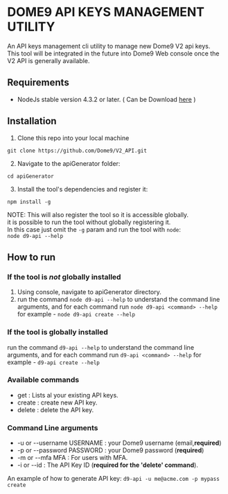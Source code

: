 # DOME9 API KEYS MANAGEMENT UTILITY #
An API keys management cli utility to manage new Dome9 V2 api keys.  
This tool will be integrated in the future into Dome9 Web console once the V2 API is generally available.

## Requirements ##
* NodeJs stable version 4.3.2 or later. 
( Can be Download <a href="https://nodejs.org">here</a> )

## Installation ##
1. Clone this repo into your local machine

```git clone https://github.com/Dome9/V2_API.git```

2. Navigate to the apiGenerator folder:

```cd apiGenerator``` 

3. Install the tool's dependencies and register it:

```npm install -g```

NOTE: This will also register the tool so it is accessible globally.  
it is possible to run the tool without globally registering it.  
In this case just omit the ```-g``` param and run the tool with ```node```:   
```node d9-api --help```


## How to run ##
### If the tool is *not* globally installed ###
1.  Using console, navigate to  apiGenerator directory.
2. run the command ```node d9-api --help``` to understand the command line arguments, and for each command run ```node d9-api <command> --help``` for example - ```node d9-api create --help```

### If the tool is globally installed ###
run the command ```d9-api --help``` to understand the command line arguments, and for each command run ```d9-api <command> --help``` for example - ```d9-api create --help```


### Available commands ###

* get : Lists al your existing API keys.
* create : create new API key.
* delete : delete the API key.

### Command Line arguments ###
* -u or --username USERNAME : your Dome9 username (email,**required**)
* -p or --password PASSWORD : your Dome9 password (**required**)
* -m or --mfa MFA : For users with MFA. 
* -i or --id : The API Key ID  (**required for the 'delete' command**).


An example of how to generate API key:
```d9-api -u me@acme.com -p mypass create```

